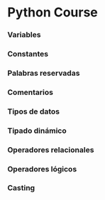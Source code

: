# Python Course

### Variables

### Constantes

### Palabras reservadas

### Comentarios

### Tipos de datos

### Tipado dinámico

### Operadores relacionales

### Operadores lógicos

### Casting